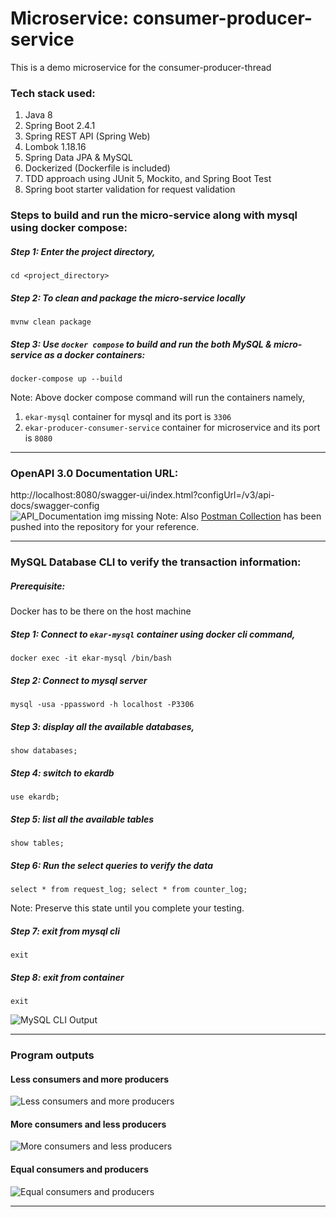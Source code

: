 # Microservice: consumer-producer-service
This is a demo microservice for the consumer-producer-thread

### Tech stack used:
1. Java 8
2. Spring Boot 2.4.1
3. Spring REST API (Spring Web)
4. Lombok 1.18.16
5. Spring Data JPA & MySQL
7. Dockerized (Dockerfile is included)
8. TDD approach using JUnit 5, Mockito, and Spring Boot Test
10. Spring boot starter validation for request validation  

### Steps to build and run the micro-service along with mysql using docker compose:
##### Step 1: Enter the project directory, 
    cd <project_directory>

##### Step 2: To clean and package the micro-service locally
    mvnw clean package

##### Step 3: Use `docker compose` to build and run the both MySQL & micro-service as a docker containers:
    docker-compose up --build
Note: Above docker compose command will run the containers namely,
   1. `ekar-mysql` container for mysql and its port is `3306`
   2. `ekar-producer-consumer-service` container for microservice and its port is `8080`

---

### OpenAPI 3.0 Documentation URL: 
http://localhost:8080/swagger-ui/index.html?configUrl=/v3/api-docs/swagger-config  
![API_Documentation img missing](https://raw.githubusercontent.com/vanathin/ekar-producer-consumer-service/main/img/swagger-ui.jpg)
Note: Also [Postman Collection](https://raw.githubusercontent.com/vanathin/ekar-producer-consumer-service/main/Ekar.postman_collection.json) has been pushed into the repository for your reference.

---

### MySQL Database CLI to verify the transaction information:
##### Prerequisite: 
Docker has to be there on the host machine
##### Step 1: Connect to `ekar-mysql` container using docker cli command, 
    docker exec -it ekar-mysql /bin/bash
##### Step 2: Connect to mysql server
    mysql -usa -ppassword -h localhost -P3306
##### Step 3: display all the available databases,
    show databases;
##### Step 4: switch to ekardb
    use ekardb;
##### Step 5: list all the available tables
    show tables;
##### Step 6: Run the select queries to verify the data
    select * from request_log; select * from counter_log;
Note: Preserve this state until you complete your testing.
##### Step 7: exit from mysql cli
    exit
##### Step 8: exit from container
    exit

![MySQL CLI Output](https://raw.githubusercontent.com/vanathin/ekar-producer-consumer-service/main/img/mysql_db_log.jpg)

---


### Program outputs

#### Less consumers and more producers
![Less consumers and more producers](https://raw.githubusercontent.com/vanathin/ekar-producer-consumer-service/main/img/More_Producer_Less_Consumer.JPG)

#### More consumers and less producers
![More consumers and less producers](https://raw.githubusercontent.com/vanathin/ekar-producer-consumer-service/main/img/Less_Producer_More_Consumer.JPG)

#### Equal consumers and producers
![Equal consumers and producers](https://raw.githubusercontent.com/vanathin/ekar-producer-consumer-service/main/img/Equal_Producer_Consumer.JPG)

---
